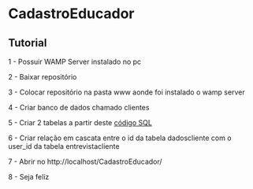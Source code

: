 # CadastroEducador

## Tutorial

1 - Possuir WAMP Server instalado no pc

2 - Baixar repositório

3 - Colocar repositório na pasta www aonde foi instalado o wamp server

4 - Criar banco de dados chamado clientes

5 - Criar 2 tabelas a partir deste [código SQL](DataBase.txt)

6 - Criar relação em cascata entre o id da tabela dadoscliente com o user_id da tabela entrevistacliente

[](img/relation.png)

7 - Abrir no http://localhost/CadastroEducador/

8 - Seja feliz

